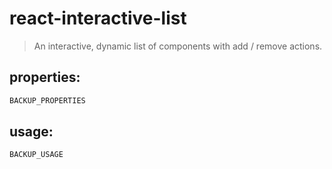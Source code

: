 # react-interactive-list
> An interactive, dynamic list of components with add / remove actions.


## properties:
```javascript
BACKUP_PROPERTIES
```

## usage:
```jsx
BACKUP_USAGE
```
